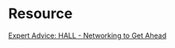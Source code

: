 # Resource

[Expert Advice: HALL - Networking to Get Ahead](https://www.youtube.com/watch?v=rrzW7xNYMdk)
